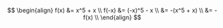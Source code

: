 $$
\begin{align}
f(x) &= x^5 + x \\
f(-x) &= (-x)^5 - x \\
&= -(x^5 + x) \\
&= -f(x) \\
\end{align}
$$
